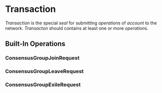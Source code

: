 # Transaction

*Transaction* is the special *seal* for submitting *operation*s of *account* to the network. *Transacton* should contains at least one or more *operation*s.

## Built-In Operations

### ConsensusGroupJoinRequest

### ConsensusGroupLeaveRequest

### ConsensusGroupExileRequest

